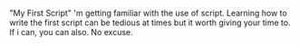 "My First Script"
'm getting familiar with the use of script. Learning how to write the first script can be tedious at times but it worth giving your time to. If i can, you can also. No excuse.
